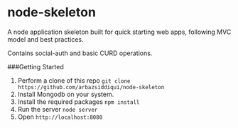 # node-skeleton
A node application skeleton built for quick starting web apps, following MVC model and best practices.

Contains social-auth and basic CURD operations.


###Getting Started

1. Perform a clone of this repo ```git clone https://github.com/arbazsiddiqui/node-skeleton```
2. Install Mongodb on your system.
3. Install the required packages ```npm install```
4. Run the server ```node server```
5. Open ```http://localhost:8080```

